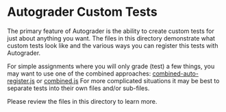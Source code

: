 # Autograder Custom Tests

The primary feature of Autograder is the ability to create custom tests for just about anything you want. The files in this directory demonstrate what custom tests look like and the various ways you can register this tests with Autograder.

For simple assignments where you will only grade (test) a few things, you may want to use one of the combined approaches: [combined-auto-register.js](./combined-auto-register.js) or [combined.js](./combined.js) For more complicated situations it may be best to separate tests into their own files and/or sub-files.

Please review the files in this directory to learn more.